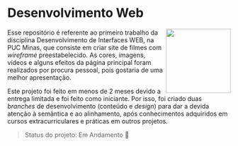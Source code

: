 # Desenvolvimento Web 

<img src="img/Logo.png" width="146" align="right" /> Esse repositório é referente ao primeiro trabalho da disciplina Desenvolvimento de Interfaces WEB, na PUC Minas, que consiste em criar site de filmes com *wireframe* preestabelecido. As cores, imagens, vídeos e alguns efeitos da página principal foram realizados por procura pessoal, pois gostaria de uma melhor apresentação.

Este projeto foi feito em menos de 2 meses devido a entrega limitada e foi feito como iniciante. Por isso, foi criado duas *branches* de desenvolvimento (conteúdo e *design*) para dar a devida atenção à semântica e ao alinhamento, após conhecimentos adquiridos em cursos extracurriculares e práticas em outros projetos.









> Status do projeto: Em Andamento :pencil:


